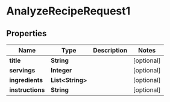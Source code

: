 

# AnalyzeRecipeRequest1


## Properties

| Name | Type | Description | Notes |
|------------ | ------------- | ------------- | -------------|
|**title** | **String** |  |  [optional] |
|**servings** | **Integer** |  |  [optional] |
|**ingredients** | **List&lt;String&gt;** |  |  [optional] |
|**instructions** | **String** |  |  [optional] |



